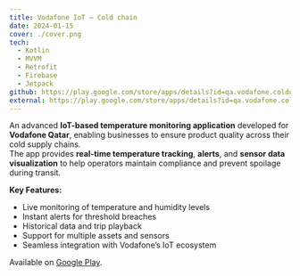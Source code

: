 ```yaml
---
title: Vodafone IoT – Cold chain
date: 2024-01-15
cover: ./cover.png
tech:
  - Kotlin
  - MVVM
  - Retrofit
  - Firebase
  - Jetpack
github: https://play.google.com/store/apps/details?id=qa.vodafone.coldchain
external: https://play.google.com/store/apps/details?id=qa.vodafone.coldchain
---
```


<div align="left">

An advanced **IoT-based temperature monitoring application** developed for **Vodafone Qatar**, enabling businesses to ensure product quality across their cold supply chains.  
The app provides **real-time temperature tracking**, **alerts**, and **sensor data visualization** to help operators maintain compliance and prevent spoilage during transit.  

**Key Features:**

- Live monitoring of temperature and humidity levels  
- Instant alerts for threshold breaches  
- Historical data and trip playback  
- Support for multiple assets and sensors  
- Seamless integration with Vodafone’s IoT ecosystem  

Available on [Google Play](https://play.google.com/store/apps/details?id=qa.vodafone.coldchain).
</div>